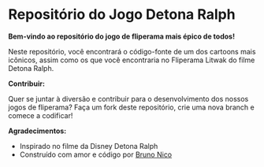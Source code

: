 # Repositório do Jogo Detona Ralph


**Bem-vindo ao repositório do jogo de fliperama mais épico de todos!**

Neste repositório, você encontrará o código-fonte de um dos cartoons mais icônicos, assim como os que você encontraria no Fliperama Litwak do filme Detona Ralph.


**Contribuir:**

Quer se juntar à diversão e contribuir para o desenvolvimento dos nossos jogos de fliperama? Faça um fork deste repositório, crie uma nova branch e comece a codificar!


**Agradecimentos:**

* Inspirado no filme da Disney Detona Ralph
* Construído com amor e código por [Bruno Nico](https://github.com/BruStud77)
